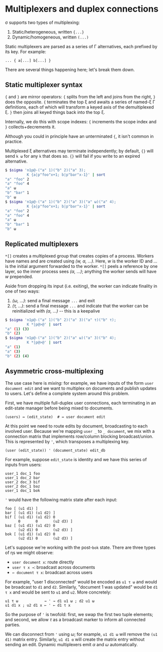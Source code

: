 # Multiplexers and duplex connections
σ supports two types of multiplexing:

1. Static/heterogeneous, written `{...}`
2. Dynamic/homogeneous, written `(...)`

Static multiplexers are parsed as a series of Γ alternatives, each prefixed by its key. For example:

```
... { a[...] b[...] }
```

There are several things happening here; let's break them down.


## Static multiplexer syntax
`{` and `}` are mirror operators: `{` splits from the left and joins from the right, `}` does the opposite. `{` terminates the top ξ and awaits a series of named-ξ Γ definitions, each of which will transform a keyed axis of the demultiplexed ξ. `}` then joins all keyed things back into the top ξ.

Internally, we do this with scope indexes: `{` increments the scope index and `}` collects+decrements it.

Although you could in principle have an unterminated `{`, it isn't common in practice.

Multiplexed ξ alternatives may terminate independently; by default, `{}` will send `k ω` for any `k` that does so. `{}` will fail if you write to an expired alternative.

```bash
$ $sigma 'n1p@-("a" 1)("b" 2)("a" 3);
          K {a|p"foo"x+1; b|p"bar"x-1}' | sort
"a" "foo" 2
"a" "foo" 4
"a" ω
"b" "bar" 1
"b" ω
$ $sigma 'n1p@-("a" 1)("b" 2)("a" 3)("a" ω)("a" 4);
          K {a|p"foo"x+1; b|p"bar"x-1}' | sort
"a" "foo" 2
"a" "foo" 4
"a" ω
"b" "bar" 1
"b" ω
```


## Replicated multiplexers
`*[]` creates a multiplexed group that creates copies of a process. Workers have names and are created using _(w, α, ...)_. Here, _w_ is the worker ID and _..._ is the initial argument forwarded to the worker. `*[]` peels a reference by one layer, so the inner process sees _(α, ...)_; anything the worker sends will have _w_ prepended.

Aside from dropping its input (i.e. exiting), the worker can indicate finality in one of two ways:

1. _(ω, ...)_: send a final message `...` and exit
2. _(τ, ...)_: send a final message `...` and indicate that the worker can be reinitialized with _(α, ...)_ -- this is a keepalive

```bash
$ $sigma 'n1p@-("a" 1)("b" 2)("a" 3)("a" τ)("b" τ);
          K *|p@>@' | sort
"a" (1) (3)
"b" (2)
$ $sigma 'n1p@-("a" 1)("b" 2)("a" ω)("a" 3)("b" 4);
          K *|p@>@' | sort
"a" (1)
"a" (3)
"b" (2) (4)
```


## Asymmetric cross-multiplexing
The use case here is _mixing:_ for example, we have inputs of the form `user document edit` and we want to multiplex on documents and publish updates to users. Let's define a complete system around this problem.

First, we have multiple full-duplex user connections, each terminating in an edit-state manager before being mixed to documents.

```
(users) ↔ (edit_state)  # ↔ user document edit
```

At this point we need to route edits by document, broadcasting to each involved user. Because we're mapping `user _` to `_ document`, we mix with a connection matrix that implements row/column blocking broadcast/union. This is represented by `'`, which transposes a multiplexing key.

```
(user (edit_state)) ' (document_state) edit_db
```

For example, suppose `edit_state` is identity and we have this series of inputs from users:

```
user_1 doc_1 foo
user_1 doc_2 bar
user_2 doc_3 bif
user_2 doc_1 baz
user_1 doc_1 bok
```

`'` would have the following matrix state after each input:

```
foo [ (u1 d1) ]
bar [ (u1 d1) (u1 d2) ]
bif [ (u1 d1) (u1 d2) 0
      0       0       (u2 d3) ]
baz [ (u1 d1) (u1 d2) 0
      (u2 d1) 0       (u2 d3) ]
bok [ (u1 d1) (u1 d2) 0
      (u2 d1) 0       (u2 d3) ]
```

Let's suppose we're working with the post-`bok` state. There are three types of ηs we might observe:

+ `user document x`: route directly
+ `user τ x →`: broadcast across documents
+ `← document τ x`: broadcast across users

For example, "user 1 disconnected" would be encoded as `u1 τ ω` and would be broadcast to `d1` and `d2`. Similarly, "document 1 was updated" would be `d1 τ x` and would be sent to `u1` and `u2`. More concretely:

```
u1 τ ω            → ' → d1 u1 ω ; d2 u1 ω
u1 d1 x ; u2 d1 x ← ' ← d1 τ x
```

So the purpose of `'` is twofold: first, we swap the first two tuple elements; and second, we allow _τ_ as a broadcast marker to inform all connected parties.

We can disconnect from `'` using _ω_; for example, `u1 d1 ω` will remove the `(u1 d1)` matrix entry. Similarly, `u1 d1 α` will create the matrix entry without sending an edit. Dynamic multiplexers emit _α_ and _ω_ automatically.
